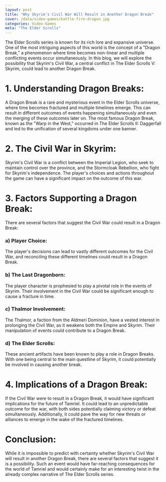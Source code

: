 ```yaml
---
layout: post
title: "Why Skyrim's Civil War Will Result in Another Dragon Break"
cover: /data/video-games/battle-fire-dragon.jpg
categories: Video-Games
meta: "The Elder Scrolls"
---
```


The Elder Scrolls series is known for its rich lore and expansive universe. One of the most intriguing aspects of this world is the concept of a "Dragon Break," a phenomenon where time becomes non-linear and multiple conflicting events occur simultaneously. In this blog, we will explore the possibility that Skyrim's Civil War, a central conflict in The Elder Scrolls V: Skyrim, could lead to another Dragon Break.

# 1. Understanding Dragon Breaks:

A Dragon Break is a rare and mysterious event in the Elder Scrolls universe, where time becomes fractured and multiple timelines emerge. This can result in different outcomes of events happening simultaneously and even the merging of these outcomes later on. The most famous Dragon Break, known as the "Warp in the West," occurred in The Elder Scrolls II: Daggerfall and led to the unification of several kingdoms under one banner.

# 2. The Civil War in Skyrim:

Skyrim's Civil War is a conflict between the Imperial Legion, who seek to maintain control over the province, and the Stormcloak Rebellion, who fight for Skyrim's independence. The player's choices and actions throughout the game can have a significant impact on the outcome of this war.

# 3. Factors Supporting a Dragon Break:

There are several factors that suggest the Civil War could result in a Dragon Break:

### a) Player Choice: 
The player's decisions can lead to vastly different outcomes for the Civil War, and reconciling these different timelines could result in a Dragon Break.

### b) The Last Dragonborn: 
The player character is prophesied to play a pivotal role in the events of Skyrim. Their involvement in the Civil War could be significant enough to cause a fracture in time.

### c) Thalmor Involvement: 
The Thalmor, a faction from the Aldmeri Dominion, have a vested interest in prolonging the Civil War, as it weakens both the Empire and Skyrim. Their manipulation of events could contribute to a Dragon Break.

### d) The Elder Scrolls: 
These ancient artifacts have been known to play a role in Dragon Breaks. With one being central to the main questline of Skyrim, it could potentially be involved in causing another break.

# 4. Implications of a Dragon Break:

If the Civil War were to result in a Dragon Break, it would have significant implications for the future of Tamriel. It could lead to an unpredictable outcome for the war, with both sides potentially claiming victory or defeat simultaneously. Additionally, it could pave the way for new threats or alliances to emerge in the wake of the fractured timelines.

# Conclusion:

While it is impossible to predict with certainty whether Skyrim's Civil War will result in another Dragon Break, there are several factors that suggest it is a possibility. Such an event would have far-reaching consequences for the world of Tamriel and would certainly make for an interesting twist in the already complex narrative of The Elder Scrolls series.